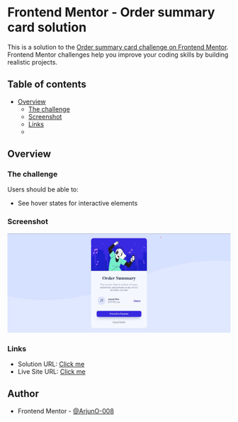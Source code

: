 # Frontend Mentor - Order summary card solution

This is a solution to the [Order summary card challenge on Frontend Mentor](https://www.frontendmentor.io/challenges/order-summary-component-QlPmajDUj). Frontend Mentor challenges help you improve your coding skills by building realistic projects. 

## Table of contents

- [Overview](#overview)
  - [The challenge](#the-challenge)
  - [Screenshot](#screenshot)
  - [Links](#links)
  - 
## Overview

### The challenge

Users should be able to:

- See hover states for interactive elements

### Screenshot

![](./screenshot.jpg)

### Links

- Solution URL: [Click me](https://your-solution-url.com)
- Live Site URL: [Click me](https://arjuno-008.github.io/order-summary-component-main-Frontend-Mentor/)


## Author
- Frontend Mentor - [@ArjunO-008](https://www.frontendmentor.io/profile/ArjunO-008)
